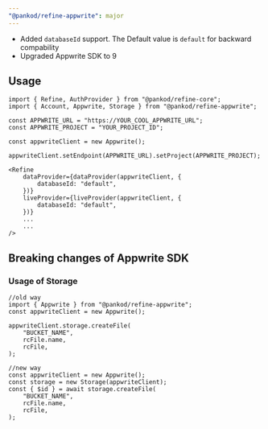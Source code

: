 ```yaml
---
"@pankod/refine-appwrite": major
---
```


- Added `databaseId` support. The Default value is `default` for backward compability
- Upgraded Appwrite SDK to 9

## Usage

```tsx
import { Refine, AuthProvider } from "@pankod/refine-core";
import { Account, Appwrite, Storage } from "@pankod/refine-appwrite";

const APPWRITE_URL = "https://YOUR_COOL_APPWRITE_URL";
const APPWRITE_PROJECT = "YOUR_PROJECT_ID";

const appwriteClient = new Appwrite();

appwriteClient.setEndpoint(APPWRITE_URL).setProject(APPWRITE_PROJECT);

<Refine
    dataProvider={dataProvider(appwriteClient, {
        databaseId: "default",
    })}
    liveProvider={liveProvider(appwriteClient, {
        databaseId: "default",
    })}
    ...
    ...
/>
```

## Breaking changes of Appwrite SDK

### Usage of Storage
```tsx
//old way
import { Appwrite } from "@pankod/refine-appwrite";
const appwriteClient = new Appwrite();

appwriteClient.storage.createFile(
    "BUCKET_NAME",
    rcFile.name,
    rcFile,
);

//new way
const appwriteClient = new Appwrite();
const storage = new Storage(appwriteClient);
const { $id } = await storage.createFile(
    "BUCKET_NAME",
    rcFile.name,
    rcFile,
);
```